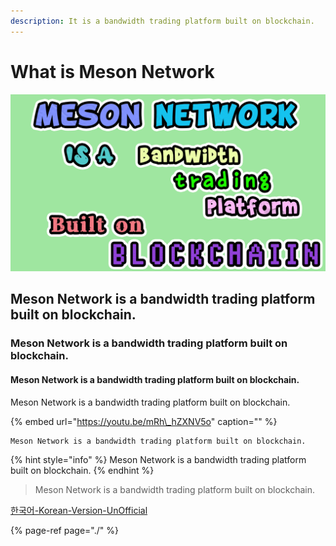 ```yaml
---
description: It is a bandwidth trading platform built on blockchain.
---
```


# What is Meson Network

![Meson Network is a bandwidth trading platform built on blockchain.](.gitbook/assets/meson-network-is.png)

## Meson Network is a bandwidth trading platform built on blockchain.

### Meson Network is a bandwidth trading platform built on blockchain.

#### Meson Network is a bandwidth trading platform built on blockchain.

Meson Network is a bandwidth trading platform built on blockchain.

{% embed url="https://youtu.be/mRh\_hZXNV5o" caption="" %}

```text
Meson Network is a bandwidth trading platform built on blockchain. 
```

{% hint style="info" %}
Meson Network is a bandwidth trading platform built on blockchain. 
{% endhint %}

> Meson Network is a bandwidth trading platform built on blockchain.

[한국어-Korean-Version-UnOfficial](https://app.gitbook.com/@mesonkr/s/meson-network-korea/deploy-meson/google-cloud-platform)

{% page-ref page="./" %}

